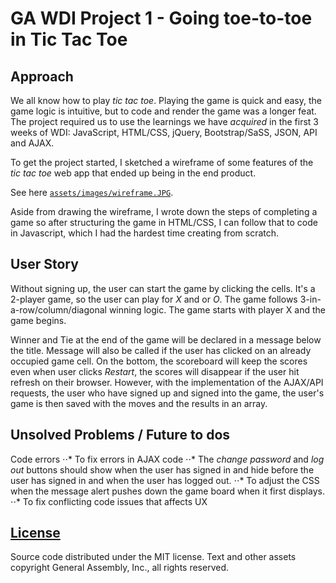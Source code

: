 # GA WDI Project 1 - Going toe-to-toe in Tic Tac Toe

## Approach

We all know how to play *tic tac toe*. Playing the game is quick and easy, the game logic is intuitive, but to code and render the game was a longer feat. The project required us to use the learnings we have *acquired* in the first 3 weeks of WDI: JavaScript, HTML/CSS, jQuery, Bootstrap/SaSS, JSON, API and AJAX.

To get the project started, I sketched a wireframe of some features of the *tic tac toe* web app that ended up being in the end product.

See here [`assets/images/wireframe.JPG`](wireframe).

Aside from drawing the wireframe, I wrote down the steps of completing a game so after structuring the game in HTML/CSS, I can follow that to code in Javascript, which I had the hardest time creating from scratch.

## User Story

Without signing up, the user can start the game by clicking the cells. It's a 2-player game, so the user can play for *X* and or *O*. The game follows  3-in-a-row/column/diagonal winning logic. The game starts with player X and the game begins.

Winner and Tie at the end of the game will be declared in a message below the title. Message will also be called if the user has clicked on an already occupied game cell. On the bottom, the scoreboard will keep the scores even when user clicks *Restart*, the scores will disappear if the user hit refresh on their browser. However, with the implementation of the AJAX/API requests, the user who have signed up and signed into the game, the user's game is then saved with the moves and the results in an array.


## Unsolved Problems / Future to dos

Code errors
⋅⋅* To fix errors in AJAX code
⋅⋅* The *change password* and *log out* buttons should show when the user has signed in and hide before the user has signed in and when the user has logged out.
⋅⋅* To adjust the CSS when the message alert pushes down the game board when it first displays.
⋅⋅* To fix conflicting code issues that affects UX


## [License](LICENSE)

Source code distributed under the MIT license. Text and other assets copyright
General Assembly, Inc., all rights reserved.
